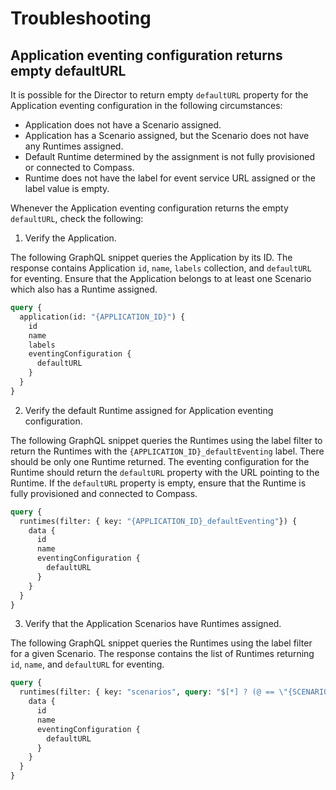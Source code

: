 # Troubleshooting

## Application eventing configuration returns empty defaultURL

It is possible for the Director to return empty `defaultURL` property for the Application eventing configuration in the following circumstances:
- Application does not have a Scenario assigned.
- Application has a Scenario assigned, but the Scenario does not have any Runtimes assigned.
- Default Runtime determined by the assignment is not fully provisioned or connected to Compass.
- Runtime does not have the label for event service URL assigned or the label value is empty.

Whenever the Application eventing configuration returns the empty `defaultURL`, check the following:

1. Verify the Application.

The following GraphQL snippet queries the Application by its ID. The response contains Application `id`, `name`, `labels` collection, and `defaultURL` for eventing. Ensure that the Application belongs to at least one Scenario which also has a Runtime assigned.

```graphql
query {
  application(id: "{APPLICATION_ID}") {
    id
    name
    labels
    eventingConfiguration {
      defaultURL
    }
  }
}
```

2. Verify the default Runtime assigned for Application eventing configuration.

The following GraphQL snippet queries the Runtimes using the label filter to return the Runtimes with the `{APPLICATION_ID}_defaultEventing` label. There should be only one Runtime returned. The eventing configuration for the Runtime should return the `defaultURL` property with the URL pointing to the Runtime. If the `defaultURL` property is empty, ensure that the Runtime is fully provisioned and connected to Compass.

```graphql
query {
  runtimes(filter: { key: "{APPLICATION_ID}_defaultEventing"}) {
    data {
      id
      name
      eventingConfiguration {
        defaultURL
      }
    }
  }
}
```

3. Verify that the Application Scenarios have Runtimes assigned.

The following GraphQL snippet queries the Runtimes using the label filter for a given Scenario. The response contains the list of Runtimes returning `id`, `name`, and `defaultURL` for eventing.

```graphql
query {
  runtimes(filter: { key: "scenarios", query: "$[*] ? (@ == \"{SCENARIO}\")"}) {
    data {
      id
      name
      eventingConfiguration {
        defaultURL
      }
    }
  }
}
```
